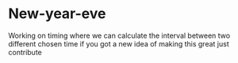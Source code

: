 # New-year-eve
Working on timing where  we can calculate the interval between two different chosen time if you got a new idea of making this great just contribute

